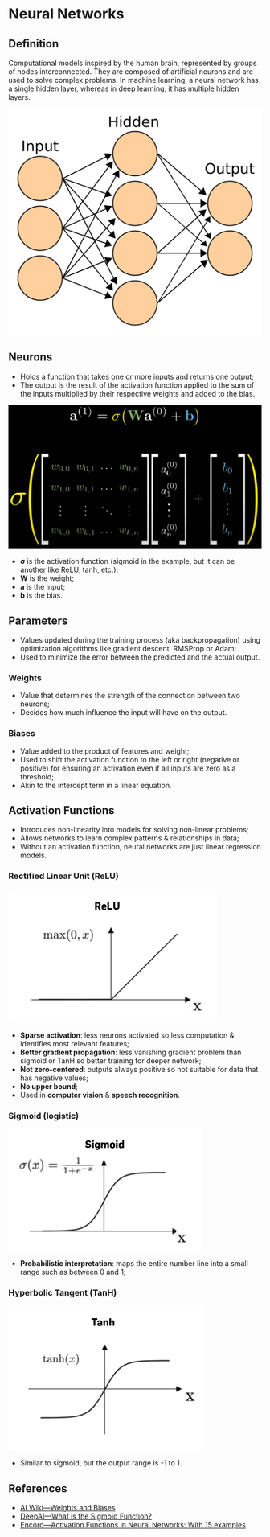 # Neural Networks

## Definition

Computational models inspired by the human brain, represented by groups of nodes
interconnected.
They are composed of artificial neurons and are used to solve complex problems.
In machine learning, a neural network has a single hidden layer, whereas in deep
learning, it has multiple hidden layers.

![Simple neural network](../../.gitbook/assets/ai/nn/simple-nn.png)

## Neurons

- Holds a function that takes one or more inputs and returns one output;
- The output is the result of the activation function applied to the sum of the
  inputs multiplied by their respective weights and added to the bias.

![Mathematical model of a neuron. Source: 3Blue1Brown](../../.gitbook/assets/ai/nn/neuron.png)

- **σ** is the activation function (sigmoid in the example, but it can be
  another like ReLU, tanh, etc.); 
- **W** is the weight;
- **a** is the input;
- **b** is the bias.

## Parameters

- Values updated during the training process (aka backpropagation) using
  optimization algorithms like gradient descent, RMSProp or Adam;
- Used to minimize the error between the predicted and the actual output.

### Weights

- Value that determines the strength of the connection between two neurons;
- Decides how much influence the input will have on the output.

### Biases

- Value added to the product of features and weight;
- Used to shift the activation function to the left or right (negative or
  positive) for ensuring an activation even if all inputs are zero as a
  threshold;
- Akin to the intercept term in a linear equation.

## Activation Functions

- Introduces non-linearity into models for solving non-linear problems;
- Allows networks to learn complex patterns & relationships in data;
- Without an activation function, neural networks are just linear regression models.

### Rectified Linear Unit (ReLU) 

![ReLU Activation Function](../../.gitbook/assets/ai/nn/activation-functions/relu.jpg)

- **Sparse activation**: less neurons activated so less computation & identifies
  most relevant features;
- **Better gradient propagation**: less vanishing gradient problem than sigmoid
  or TanH so better training for deeper network;
- **Not zero-centered**: outputs always positive so not suitable for data that
  has negative values;
- **No upper bound**;
- Used in **computer vision** & **speech recognition**.

### Sigmoid (logistic)

![Sigmoid Activation Function](../../.gitbook/assets/ai/nn/activation-functions/sigmoid.jpg)

- **Probabilistic interpretation**: maps the entire number line into a small
  range such as between 0 and 1;

### Hyperbolic Tangent (TanH)

![TanH Activation Function](../../.gitbook/assets/ai/nn/activation-functions/tanh.jpg)

- Similar to sigmoid, but the output range is -1 to 1.

## References

- [AI Wiki—Weights and Biases](https://machine-learning.paperspace.com/wiki/weights-and-biases)
- [DeepAI—What is the Sigmoid Function?](https://deepai.org/machine-learning-glossary-and-terms/sigmoid-function)
- [Encord—Activation Functions in Neural Networks: With 15 examples](https://encord.com/blog/activation-functions-neural-networks)
